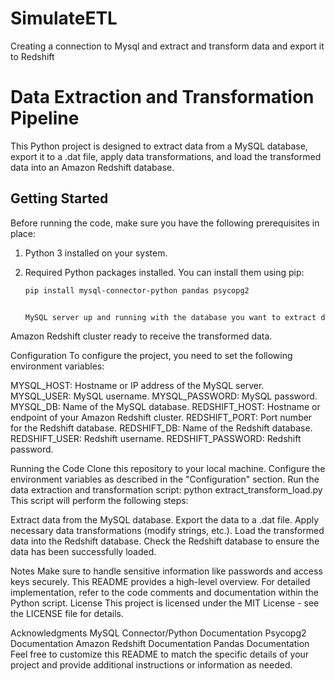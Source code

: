 # SimulateETL
Creating a connection to Mysql and extract and transform data and export it to Redshift

# Data Extraction and Transformation Pipeline

This Python project is designed to extract data from a MySQL database, export it to a .dat file, apply data transformations, and load the transformed data into an Amazon Redshift database.

## Getting Started

Before running the code, make sure you have the following prerequisites in place:

1. Python 3 installed on your system.

2. Required Python packages installed. You can install them using pip:

   ```bash
   pip install mysql-connector-python pandas psycopg2


   MySQL server up and running with the database you want to extract data from.

Amazon Redshift cluster ready to receive the transformed data.

Configuration
To configure the project, you need to set the following environment variables:

MYSQL_HOST: Hostname or IP address of the MySQL server.
MYSQL_USER: MySQL username.
MYSQL_PASSWORD: MySQL password.
MYSQL_DB: Name of the MySQL database.
REDSHIFT_HOST: Hostname or endpoint of your Amazon Redshift cluster.
REDSHIFT_PORT: Port number for the Redshift database.
REDSHIFT_DB: Name of the Redshift database.
REDSHIFT_USER: Redshift username.
REDSHIFT_PASSWORD: Redshift password.

Running the Code
Clone this repository to your local machine.
Configure the environment variables as described in the "Configuration" section.
Run the data extraction and transformation script:
python extract_transform_load.py
This script will perform the following steps:

Extract data from the MySQL database.
Export the data to a .dat file.
Apply necessary data transformations (modify strings, etc.).
Load the transformed data into the Redshift database.
Check the Redshift database to ensure the data has been successfully loaded.

Notes
Make sure to handle sensitive information like passwords and access keys securely.
This README provides a high-level overview. For detailed implementation, refer to the code comments and documentation within the Python script.
License
This project is licensed under the MIT License - see the LICENSE file for details.

Acknowledgments
MySQL Connector/Python Documentation
Psycopg2 Documentation
Amazon Redshift Documentation
Pandas Documentation
Feel free to customize this README to match the specific details of your project and provide additional instructions or information as needed.
